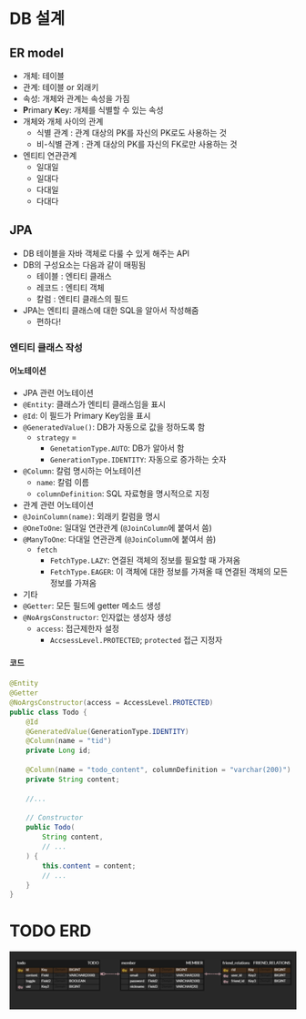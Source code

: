 # DB 설계
## ER model
- 개체: 테이블
- 관계: 테이블 or 외래키
- 속성: 개체와 관계는 속성을 가짐
- **P**rimary **K**ey: 개체를 식별할 수 있는 속성
- 개체와 개체 사이의 관계
    - 식별 관계 : 관계 대상의 PK를 자신의 PK로도 사용하는 것
    - 비-식별 관계 : 관계 대상의 PK를 자신의 FK로만 사용하는 것
- 엔티티 연관관계
    - 일대일
    - 일대다
    - 다대일
    - 다대다
## JPA
- DB 테이블을 자바 객체로 다룰 수 있게 해주는 API
- DB의 구성요소는 다음과 같이 매핑됨
    - 테이블 : 엔티티 클래스
    - 레코드 : 엔티티 객체
    - 칼럼 : 엔티티 클래스의 필드
- JPA는 엔티티 클래스에 대한 SQL을 알아서 작성해줌
    - 편하다!
### 엔티티 클래스 작성
#### 어노테이션
- JPA 관련 어노테이션
- `@Entity`: 클래스가 엔티티 클래스임을 표시
- `@Id`: 이 필드가 Primary Key임을 표시
- `@GeneratedValue()`: DB가 자동으로 값을 정하도록 함
    - `strategy` =
        - `GenetationType.AUTO`: DB가 알아서 함
        - `GenerationType.IDENTITY`: 자동으로 증가하는 숫자
- `@Column`: 칼럼 명시하는 어노테이션
    - `name`: 칼럼 이름
    - `columnDefinition`: SQL 자료형을 명시적으로 지정
- 관계 관련 어노테이션
- `@JoinColumn(name)`: 외래키 칼럼을 명시
- `@OneToOne`: 일대일 연관관계 (`@JoinColumn`에 붙여서 씀)
- `@ManyToOne`: 다대일 연관관계 (`@JoinColumn`에 붙여서 씀)
    - `fetch`
        - `FetchType.LAZY`: 연결된 객체의 정보를 필요할 때 가져옴
        - `FetchType.EAGER`: 이 객체에 대한 정보를 가져올 때 연결된 객체의 모든 정보를 가져옴
- 기타
- `@Getter`: 모든 필드에 getter 메소드 생성
- `@NoArgsConstructor`: 인자없는 생성자 생성
    - `access`: 접근제한자 설정
        - `AccsessLevel.PROTECTED`; `protected` 접근 지정자
#### 코드
```java
@Entity
@Getter
@NoArgsConstructor(access = AccessLevel.PROTECTED)
public class Todo {
    @Id
    @GeneratedValue(GenerationType.IDENTITY)
    @Column(name = "tid")
    private Long id;
    
    @Column(name = "todo_content", columnDefinition = "varchar(200)")
    private String content;

    //...

    // Constructor
    public Todo(
        String content,
        // ...
    ) {
        this.content = content;
        // ...
    }
}
```

# TODO ERD
![alt text](image.png)